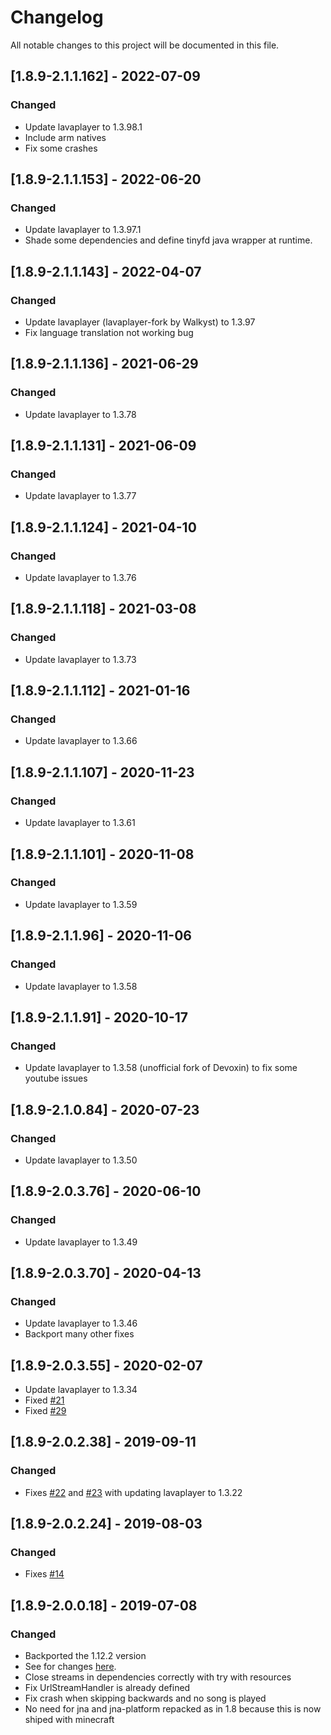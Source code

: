 # Changelog
All notable changes to this project will be documented in this file.

## [1.8.9-2.1.1.162] - 2022-07-09
### Changed
 - Update lavaplayer to 1.3.98.1
 - Include arm natives
 - Fix some crashes

## [1.8.9-2.1.1.153] - 2022-06-20
### Changed
 - Update lavaplayer to 1.3.97.1
 - Shade some dependencies and define tinyfd java wrapper at runtime.

## [1.8.9-2.1.1.143] - 2022-04-07
### Changed
 - Update lavaplayer (lavaplayer-fork by Walkyst) to 1.3.97
 - Fix language translation not working bug

## [1.8.9-2.1.1.136] - 2021-06-29
### Changed
 - Update lavaplayer to 1.3.78

## [1.8.9-2.1.1.131] - 2021-06-09
### Changed
 - Update lavaplayer to 1.3.77

## [1.8.9-2.1.1.124] - 2021-04-10
### Changed
 - Update lavaplayer to 1.3.76

## [1.8.9-2.1.1.118] - 2021-03-08
### Changed
 - Update lavaplayer to 1.3.73

## [1.8.9-2.1.1.112] - 2021-01-16
### Changed
 - Update lavaplayer to 1.3.66

## [1.8.9-2.1.1.107] - 2020-11-23
### Changed
 - Update lavaplayer to 1.3.61

## [1.8.9-2.1.1.101] - 2020-11-08
### Changed
 - Update lavaplayer to 1.3.59

## [1.8.9-2.1.1.96] - 2020-11-06
### Changed
 - Update lavaplayer to 1.3.58

## [1.8.9-2.1.1.91] - 2020-10-17
### Changed
 - Update lavaplayer to 1.3.58 (unofficial fork of Devoxin) to fix some youtube issues

## [1.8.9-2.1.0.84] - 2020-07-23
### Changed
 - Update lavaplayer to 1.3.50

## [1.8.9-2.0.3.76] - 2020-06-10
### Changed
 - Update lavaplayer to 1.3.49

## [1.8.9-2.0.3.70] - 2020-04-13
### Changed
 - Update lavaplayer to 1.3.46
 - Backport many other fixes

## [1.8.9-2.0.3.55] - 2020-02-07
 - Update lavaplayer to 1.3.34
 - Fixed [#21](https://github.com/MC-U-Team/Music-Player/issues/21)
 - Fixed [#29](https://github.com/MC-U-Team/Music-Player/issues/29)

## [1.8.9-2.0.2.38] - 2019-09-11
### Changed
 - Fixes [#22](https://github.com/MC-U-Team/Music-Player/issues/22) and [#23](https://github.com/MC-U-Team/Music-Player/issues/23) with updating lavaplayer to 1.3.22

## [1.8.9-2.0.2.24] - 2019-08-03
### Changed
 - Fixes [#14](https://github.com/MC-U-Team/Music-Player/issues/14)

## [1.8.9-2.0.0.18] - 2019-07-08
### Changed
 - Backported the 1.12.2 version
 - See for changes [here](https://github.com/MC-U-Team/Music-Player/blob/1.12.2/CHANGELOG.md).
 - Close streams in dependencies correctly with try with resources
 - Fix UrlStreamHandler is already defined
 - Fix crash when skipping backwards and no song is played
 - No need for jna and jna-platform repacked as in 1.8 because this is now shiped with minecraft
